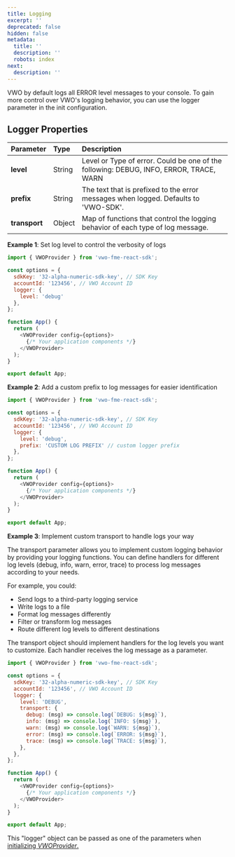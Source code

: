 ```yaml
---
title: Logging
excerpt: ''
deprecated: false
hidden: false
metadata:
  title: ''
  description: ''
  robots: index
next:
  description: ''
---
```

VWO by default logs all ERROR level messages to your console. To gain more control over VWO's logging behavior, you can use the logger parameter in the init configuration.

## Logger Properties

| Parameter     | Type   | Description                                                                            |
| :------------ | :----- | :------------------------------------------------------------------------------------- |
| **level**     | String | Level or Type of error. Could be one of the following: DEBUG, INFO, ERROR, TRACE, WARN |
| **prefix**    | String | The text that is prefixed to the error messages when logged. Defaults to 'VWO-SDK'.    |
| **transport** | Object | Map of functions that control the logging behavior of each type of log message.        |

**Example 1**: Set log level to control the verbosity of logs

```javascript
import { VWOProvider } from 'vwo-fme-react-sdk';

const options = {
  sdkKey: '32-alpha-numeric-sdk-key', // SDK Key
  accountId: '123456', // VWO Account ID
  logger: {
    level: 'debug'
  },
};

function App() {
  return (
    <VWOProvider config={options}>
      {/* Your application components */}
    </VWOProvider>
  );
}

export default App;
```

**Example 2**: Add a custom prefix to log messages for easier identification

```javascript
import { VWOProvider } from 'vwo-fme-react-sdk';

const options = {
  sdkKey: '32-alpha-numeric-sdk-key', // SDK Key
  accountId: '123456', // VWO Account ID
  logger: {
    level: 'debug',
    prefix: 'CUSTOM LOG PREFIX' // custom logger prefix
  },
};

function App() {
  return (
    <VWOProvider config={options}>
      {/* Your application components */}
    </VWOProvider>
  );
}

export default App;
```

**Example 3**: Implement custom transport to handle logs your way

The transport parameter allows you to implement custom logging behavior by providing your logging functions. You can define handlers for different log levels (debug, info, warn, error, trace) to process log messages according to your needs.

For example, you could:

* Send logs to a third-party logging service
* Write logs to a file
* Format log messages differently
* Filter or transform log messages
* Route different log levels to different destinations

The transport object should implement handlers for the log levels you want to customize. Each handler receives the log message as a parameter.

```javascript
import { VWOProvider } from 'vwo-fme-react-sdk';

const options = {
  sdkKey: '32-alpha-numeric-sdk-key', // SDK Key
  accountId: '123456', // VWO Account ID
  logger: {
    level: 'DEBUG',
    transport: {
      debug: (msg) => console.log(`DEBUG: ${msg}`),
      info: (msg) => console.log(`INFO: ${msg}`),
      warn: (msg) => console.log(`WARN: ${msg}`),
      error: (msg) => console.log(`ERROR: ${msg}`),
      trace: (msg) => console.log(`TRACE: ${msg}`),
    },
  },
};

function App() {
  return (
    <VWOProvider config={options}>
      {/* Your application components */}
    </VWOProvider>
  );
}

export default App;
```

This "logger" object can be passed as one of the parameters when [initializing *VWOProvider*.](https://dash.readme.com/project/vwo/v2/docs/fme-react-initialization)
